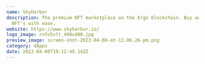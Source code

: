 ```yaml
---
name: SkyHarbor
description: The premium NFT marketplace on the Ergo blockchain. Buy and sell
  NFT's with ease.
website: https://www.skyharbor.io/
logo_image: rnfo5vlt_400x400.jpg
preview_image: screen-shot-2022-04-08-at-12.06.26-pm.png
category: dApps
date: 2022-04-08T19:12:49.142Z
---
```

